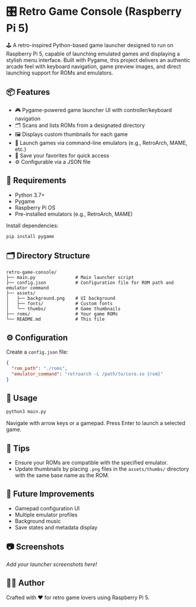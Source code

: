 # 🎛️ Retro Game Console (Raspberry Pi 5)

🕹️ A retro-inspired Python-based game launcher designed to run on Raspberry Pi 5, capable of launching emulated games and displaying a stylish menu interface. Built with Pygame, this project delivers an authentic arcade feel with keyboard navigation, game preview images, and direct launching support for ROMs and emulators.

## 📦 Features

- 🎮 Pygame-powered game launcher UI with controller/keyboard navigation
- 🗂️ Scans and lists ROMs from a designated directory
- 🖼️ Displays custom thumbnails for each game
- 🚀 Launch games via command-line emulators (e.g., RetroArch, MAME, etc.)
- 🧠 Save your favorites for quick access
- ⚙️ Configurable via a JSON file

## 🧰 Requirements

- Python 3.7+
- Pygame
- Raspberry Pi OS
- Pre-installed emulators (e.g., RetroArch, MAME)

Install dependencies:

```bash
pip install pygame
```

## 🗂️ Directory Structure

```
retro-game-console/
├── main.py               # Main launcher script
├── config.json           # Configuration file for ROM path and emulator command
├── assets/
│   ├── background.png    # UI background
│   ├── fonts/            # Custom fonts
│   └── thumbs/           # Game thumbnails
├── roms/                 # Your game ROMs
└── README.md             # This file
```

## ⚙️ Configuration

Create a `config.json` file:

```json
{
  "rom_path": "./roms",
  "emulator_command": "retroarch -L /path/to/core.so {rom}"
}
```

## 🚀 Usage

```bash
python3 main.py
```

Navigate with arrow keys or a gamepad. Press Enter to launch a selected game.

## 🧠 Tips

- Ensure your ROMs are compatible with the specified emulator.
- Update thumbnails by placing `.png` files in the `assets/thumbs/` directory with the same base name as the ROM.

## 🤖 Future Improvements

- Gamepad configuration UI
- Multiple emulator profiles
- Background music
- Save states and metadata display

## 📷 Screenshots

*Add your launcher screenshots here!*

## 🧑‍💻 Author

Crafted with ❤️ for retro game lovers using Raspberry Pi 5.
